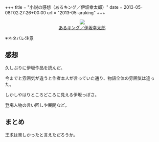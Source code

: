 +++
title = "小説の感想（あるキング／伊坂幸太郎）"
date = 2013-05-08T02:27:26+00:00
url = "2013-05-aruking"
+++
<div style="text-align: center;">
  <a href="http://www.amazon.co.jp/gp/product/4198935874/ref=as_li_ss_il?ie=UTF8&#038;camp=247&#038;creative=7399&#038;creativeASIN=4198935874&#038;linkCode=as2&#038;tag=5000164-22"><img border="0" src="http://ws-fe.amazon-adsystem.com/widgets/q?_encoding=UTF8&#038;ASIN=4198935874&#038;Format=_SL160_&#038;ID=AsinImage&#038;MarketPlace=JP&#038;ServiceVersion=20070822&#038;WS=1&#038;tag=5000164-22" /><br /><span>あるキング／伊坂幸太郎</span></a><img src="http://ir-jp.amazon-adsystem.com/e/ir?t=5000164-22&#038;l=as2&#038;o=9&#038;a=4198935874" width="1" height="1" border="0" alt="" style="border:none !important; margin:0px !important;" />
</div>

※ネタバレ注意

## 感想

久しぶりに伊坂作品を読んだ。
  
今までと雰囲気が違うと作者本人が言っていた通り、物語全体の雰囲気は違った。
  
しかしやはりところどころに見える伊坂っぽさ。
  
登場人物の言い回しや展開など。

## まとめ

王求は楽しかったと言えただろうか。
